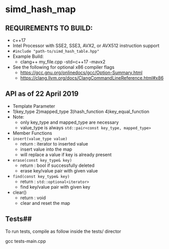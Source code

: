 # simd_hash_map

## REQUIREMENTS TO BUILD: ##
* c++17
* Intel Processor with SSE2, SSE3, AVX2, or AVX512 instruction support
* `#include "path-to/simd_hash_table.hpp"`
* Example Build:
  * clang++ my_file.cpp -std=c++17 -mavx2
* See the following for optional x86 compiler flags
  * <https://gcc.gnu.org/onlinedocs/gcc/Option-Summary.html>
  * <https://clang.llvm.org/docs/ClangCommandLineReference.html#x86>

## API as of 22 April 2019 ##
* Template Parameter
 * 1)key_type 2)mapped_type 3)hash_function 4)key_equal_function
 * Note:
   * only key_type and mapped_type are necessary
   * value_type is always `std::pair<const key_type, mapped_type>`
* Member Functions
 * `insert(value_type value)`
   * return : iterator to inserted value
   * insert value into the map
   * will replace a value if key is already present
 * `erase(const key_type& key)`
   * return : bool if successfully deleted
   * erase key/value pair with given value
 * `find(const key_type& key)`
   * return : `std::optional<iterator>`
   * find key/value pair with given key
 * clear()
   * return : void
   * clear and reset the map

## Tests##
To run tests, compile as follow inside the tests/ director

gcc tests-main.cpp <insert test file here>


